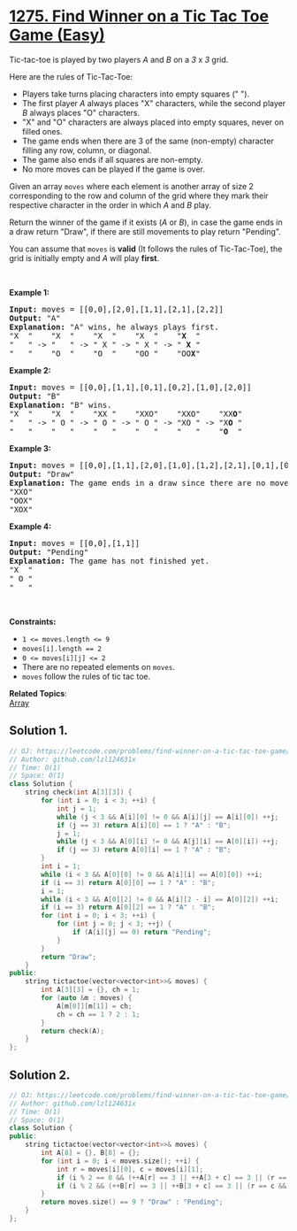 # [1275. Find Winner on a Tic Tac Toe Game (Easy)](https://leetcode.com/problems/find-winner-on-a-tic-tac-toe-game/)

<p>Tic-tac-toe is played&nbsp;by&nbsp;two players <em>A</em> and <em>B</em> on a&nbsp;<i>3</i>&nbsp;x&nbsp;<i>3</i>&nbsp;grid.</p>

<p>Here are the rules of Tic-Tac-Toe:</p>

<ul>
	<li>Players take turns placing characters into empty squares (" ").</li>
	<li>The first player <em>A</em> always places "X" characters, while the second player <em>B</em>&nbsp;always places "O" characters.</li>
	<li>"X" and "O" characters are always placed into empty squares, never on filled ones.</li>
	<li>The game ends when there are 3 of the same (non-empty) character filling any row, column, or diagonal.</li>
	<li>The game also ends if all squares are non-empty.</li>
	<li>No more moves can be played if the game is over.</li>
</ul>

<p>Given an array <code>moves</code> where each element&nbsp;is another array of size 2 corresponding to the row and column of the grid where they mark their respective character in the order in which <em>A</em> and <em>B</em> play.</p>

<p>Return the winner of the game if it exists (<em>A</em> or <em>B</em>), in case the game ends in a draw return "Draw", if there are still movements to play return "Pending".</p>

<p>You can assume that&nbsp;<code>moves</code> is&nbsp;<strong>valid</strong> (It follows the rules of Tic-Tac-Toe),&nbsp;the grid is initially empty and <em>A</em> will play <strong>first</strong>.</p>

<p>&nbsp;</p>
<p><strong>Example 1:</strong></p>

<pre><strong>Input:</strong> moves = [[0,0],[2,0],[1,1],[2,1],[2,2]]
<strong>Output:</strong> "A"
<strong>Explanation:</strong> "A" wins, he always plays first.
"X  "    "X  "    "X  "    "X  "    "<strong>X</strong>  "
"   " -&gt; "   " -&gt; " X " -&gt; " X " -&gt; " <strong>X</strong> "
"   "    "O  "    "O  "    "OO "    "OO<strong>X</strong>"
</pre>

<p><strong>Example 2:</strong></p>

<pre><strong>Input:</strong> moves = [[0,0],[1,1],[0,1],[0,2],[1,0],[2,0]]
<strong>Output:</strong> "B"
<strong>Explanation:</strong> "B" wins.
"X  "    "X  "    "XX "    "XXO"    "XXO"    "XX<strong>O</strong>"
"   " -&gt; " O " -&gt; " O " -&gt; " O " -&gt; "XO " -&gt; "X<strong>O</strong> " 
"   "    "   "    "   "    "   "    "   "    "<strong>O</strong>  "
</pre>

<p><strong>Example 3:</strong></p>

<pre><strong>Input:</strong> moves = [[0,0],[1,1],[2,0],[1,0],[1,2],[2,1],[0,1],[0,2],[2,2]]
<strong>Output:</strong> "Draw"
<strong>Explanation:</strong> The game ends in a draw since there are no moves to make.
"XXO"
"OOX"
"XOX"
</pre>

<p><strong>Example 4:</strong></p>

<pre><strong>Input:</strong> moves = [[0,0],[1,1]]
<strong>Output:</strong> "Pending"
<strong>Explanation:</strong> The game has not finished yet.
"X  "
" O "
"   "
</pre>

<p>&nbsp;</p>
<p><strong>Constraints:</strong></p>

<ul>
	<li><code>1 &lt;= moves.length &lt;= 9</code></li>
	<li><code>moves[i].length == 2</code></li>
	<li><code>0 &lt;= moves[i][j] &lt;= 2</code></li>
	<li>There are no repeated elements on <code>moves</code>.</li>
	<li><code>moves</code> follow the rules of tic tac toe.</li>
</ul>

**Related Topics**:  
[Array](https://leetcode.com/tag/array/)

## Solution 1.

```cpp
// OJ: https://leetcode.com/problems/find-winner-on-a-tic-tac-toe-game/
// Author: github.com/lzl124631x
// Time: O(1)
// Space: O(1)
class Solution {
    string check(int A[3][3]) {
        for (int i = 0; i < 3; ++i) {
            int j = 1;
            while (j < 3 && A[i][0] != 0 && A[i][j] == A[i][0]) ++j;
            if (j == 3) return A[i][0] == 1 ? "A" : "B";
            j = 1;
            while (j < 3 && A[0][i] != 0 && A[j][i] == A[0][i]) ++j; 
            if (j == 3) return A[0][i] == 1 ? "A" : "B";
        }
        int i = 1;
        while (i < 3 && A[0][0] != 0 && A[i][i] == A[0][0]) ++i; 
        if (i == 3) return A[0][0] == 1 ? "A" : "B";
        i = 1;
        while (i < 3 && A[0][2] != 0 && A[i][2 - i] == A[0][2]) ++i;
        if (i == 3) return A[0][2] == 1 ? "A" : "B";
        for (int i = 0; i < 3; ++i) {
            for (int j = 0; j < 3; ++j) {
                if (A[i][j] == 0) return "Pending";
            }
        }
        return "Draw";
    }
public:
    string tictactoe(vector<vector<int>>& moves) {
        int A[3][3] = {}, ch = 1;
        for (auto &m : moves) {
            A[m[0]][m[1]] = ch;
            ch = ch == 1 ? 2 : 1;
        }
        return check(A);
    }
};
```

## Solution 2.

```cpp
// OJ: https://leetcode.com/problems/find-winner-on-a-tic-tac-toe-game/
// Author: github.com/lzl124631x
// Time: O(1)
// Space: O(1)
class Solution {
public:
    string tictactoe(vector<vector<int>>& moves) {
        int A[8] = {}, B[8] = {};
        for (int i = 0; i < moves.size(); ++i) {
            int r = moves[i][0], c = moves[i][1];
            if (i % 2 == 0 && (++A[r] == 3 || ++A[3 + c] == 3 || (r == c && ++A[6] == 3) || (r == 2 - c && ++A[7] == 3))) return "A";
            if (i % 2 && (++B[r] == 3 || ++B[3 + c] == 3 || (r == c && ++B[6] == 3) || (r == 2 - c && ++B[7] == 3))) return "B";
        }
        return moves.size() == 9 ? "Draw" : "Pending";
    }
};
```